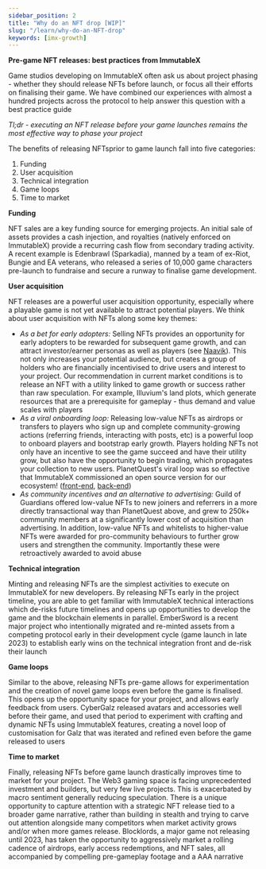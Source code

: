 ```yaml
---
sidebar_position: 2
title: "Why do an NFT drop [WIP]"
slug: "/learn/why-do-an-NFT-drop"
keywords: [imx-growth]
---
```


**Pre-game NFT releases: best practices from ImmutableX**

Game studios developing on ImmutableX often ask us about project phasing - whether they should release NFTs before launch, or focus all their efforts on finalising their game. We have combined our experiences with almost a hundred projects across the protocol to help answer this question with a best practice guide

_Tl;dr - executing an NFT release before your game launches remains the most effective way to phase your project_

The benefits of releasing NFTsprior to game launch fall into five categories:

1. Funding
2. User acquisition
3. Technical integration
4. Game loops
5. Time to market

**Funding**

NFT sales are a key funding source for emerging projects. An initial sale of assets provides a cash injection, and royalties (natively enforced on ImmutableX) provide a recurring cash flow from secondary trading activity. A recent example is Edenbrawl (Sparkadia), manned by a team of ex-Riot, Bungie and EA veterans, who released a series of 10,000 game characters pre-launch to fundraise and secure a runway to finalise game development.

**User acquisition**

NFT releases are a powerful user acquisition opportunity, especially where a playable game is not yet available to attract potential players. We think about user acquisition with NFTs along some key themes:

- _As a bet for early adopters:_ Selling NFTs provides an opportunity for early adopters to be rewarded for subsequent game growth, and can attract investor/earner personas as well as players (see [Naavik](https://naavik.co/digest/blockchain-players)). This not only increases your potential audience, but creates a group of holders who are financially incentivised to drive users and interest to your project. Our recommendation in current market conditions is to release an NFT with a utility linked to game growth or success rather than raw speculation. For example, Illuvium's land plots, which generate resources that are a prerequisite for gameplay - thus demand and value scales with players
- _As a viral onboarding loop:_ Releasing low-value NFTs as airdrops or transfers to players who sign up and complete community-growing actions (referring friends, interacting with posts, etc) is a powerful loop to onboard players and bootstrap early growth. Players holding NFTs not only have an incentive to see the game succeed and have their utility grow, but also have the opportunity to begin trading, which propagates your collection to new users. PlanetQuest's viral loop was so effective that ImmutableX commissioned an open source version for our ecosystem! ([front-end](https://github.com/moontek-io/imx-frontend), [back-end](https://github.com/moontek-io/web3-register-backend))
- _As community incentives and an alternative to advertising:_ Guild of Guardians offered low-value NFTs to new joiners and referrers in a more directly transactional way than PlanetQuest above, and grew to 250k+ community members at a significantly lower cost of acquisition than advertising. In addition, low-value NFTs and whitelists to higher-value NFTs were awarded for pro-community behaviours to further grow users and strengthen the community. Importantly these were retroactively awarded to avoid abuse

**Technical integration**

Minting and releasing NFTs are the simplest activities to execute on ImmutableX for new developers. By releasing NFTs early in the project timeline, you are able to get familiar with ImmutableX technical interactions which de-risks future timelines and opens up opportunities to develop the game and the blockchain elements in parallel. EmberSword is a recent major project who intentionally migrated and re-minted assets from a competing protocol early in their development cycle (game launch in late 2023) to establish early wins on the technical integration front and de-risk their launch

**Game loops**

Similar to the above, releasing NFTs pre-game allows for experimentation and the creation of novel game loops even before the game is finalised. This opens up the opportunity space for your project, and allows early feedback from users. CyberGalz released avatars and accessories well before their game, and used that period to experiment with crafting and dynamic NFTs using ImmutableX features, creating a novel loop of customisation for Galz that was iterated and refined even before the game released to users

**Time to market**

Finally, releasing NFTs before game launch drastically improves time to market for your project. The Web3 gaming space is facing unprecedented investment and builders, but very few live projects. This is exacerbated by macro sentiment generally reducing speculation. There is a unique opportunity to capture attention with a strategic NFT release tied to a broader game narrative, rather than building in stealth and trying to carve out attention alongside many competitors when market activity grows and/or when more games release. Blocklords, a major game not releasing until 2023, has taken the opportunity to aggressively market a rolling cadence of airdrops, early access redemptions, and NFT sales, all accompanied by compelling pre-gameplay footage and a AAA narrative

